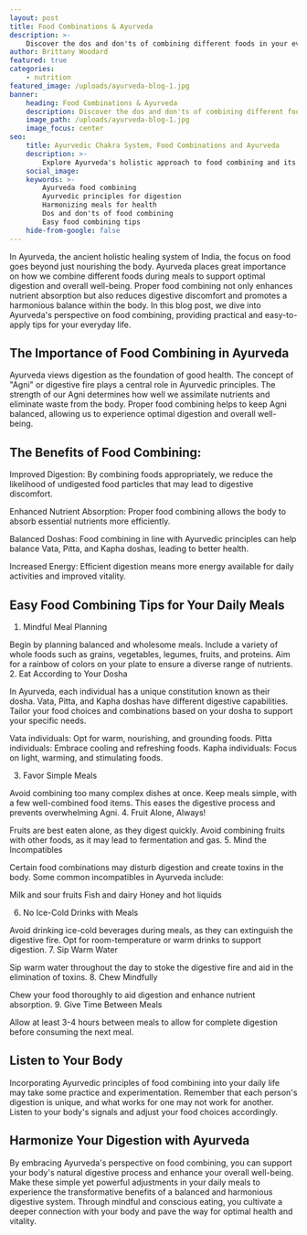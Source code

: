 ```yaml
---
layout: post
title: Food Combinations & Ayurveda
description: >-
    Discover the dos and don'ts of combining different foods in your everyday life for a healthier and happier digestive system.
author: Brittany Woodard
featured: true
categories:
    - nutrition
featured_image: /uploads/ayurveda-blog-1.jpg
banner:
    heading: Food Combinations & Ayurveda
    description: Discover the dos and don'ts of combining different foods in your everyday life for a healthier and happier digestive system.
    image_path: /uploads/ayurveda-blog-1.jpg
    image_focus: center
seo:
    title: Ayurvedic Chakra System, Food Combinations and Ayurveda
    description: >-
        Explore Ayurveda's holistic approach to food combining and its impact on digestion. This practical guide provides easy-to-apply principles to harmonize your meals, optimize nutrient absorption, and promote overall well-being. Discover the dos and don'ts of combining different foods in your everyday life for a healthier and happier digestive system.
    social_image:
    keywords: >-
        Ayurveda food combining
        Ayurvedic principles for digestion
        Harmonizing meals for health
        Dos and don'ts of food combining
        Easy food combining tips
    hide-from-google: false
---
```


In Ayurveda, the ancient holistic healing system of India, the focus on food goes beyond just nourishing the body. Ayurveda places great importance on how we combine different foods during meals to support optimal digestion and overall well-being. Proper food combining not only enhances nutrient absorption but also reduces digestive discomfort and promotes a harmonious balance within the body. In this blog post, we dive into Ayurveda's perspective on food combining, providing practical and easy-to-apply tips for your everyday life.

## The Importance of Food Combining in Ayurveda

Ayurveda views digestion as the foundation of good health. The concept of "Agni" or digestive fire plays a central role in Ayurvedic principles. The strength of our Agni determines how well we assimilate nutrients and eliminate waste from the body. Proper food combining helps to keep Agni balanced, allowing us to experience optimal digestion and overall well-being.

## The Benefits of Food Combining:

Improved Digestion: By combining foods appropriately, we reduce the likelihood of undigested food particles that may lead to digestive discomfort.

Enhanced Nutrient Absorption: Proper food combining allows the body to absorb essential nutrients more efficiently.

Balanced Doshas: Food combining in line with Ayurvedic principles can help balance Vata, Pitta, and Kapha doshas, leading to better health.

Increased Energy: Efficient digestion means more energy available for daily activities and improved vitality.

## Easy Food Combining Tips for Your Daily Meals
1. Mindful Meal Planning

Begin by planning balanced and wholesome meals. Include a variety of whole foods such as grains, vegetables, legumes, fruits, and proteins. Aim for a rainbow of colors on your plate to ensure a diverse range of nutrients.
2. Eat According to Your Dosha

In Ayurveda, each individual has a unique constitution known as their dosha. Vata, Pitta, and Kapha doshas have different digestive capabilities. Tailor your food choices and combinations based on your dosha to support your specific needs.

Vata individuals: Opt for warm, nourishing, and grounding foods.
Pitta individuals: Embrace cooling and refreshing foods.
Kapha individuals: Focus on light, warming, and stimulating foods.

3. Favor Simple Meals

Avoid combining too many complex dishes at once. Keep meals simple, with a few well-combined food items. This eases the digestive process and prevents overwhelming Agni.
4. Fruit Alone, Always!

Fruits are best eaten alone, as they digest quickly. Avoid combining fruits with other foods, as it may lead to fermentation and gas.
5. Mind the Incompatibles

Certain food combinations may disturb digestion and create toxins in the body. Some common incompatibles in Ayurveda include:

Milk and sour fruits
Fish and dairy
Honey and hot liquids

6. No Ice-Cold Drinks with Meals

Avoid drinking ice-cold beverages during meals, as they can extinguish the digestive fire. Opt for room-temperature or warm drinks to support digestion.
7. Sip Warm Water

Sip warm water throughout the day to stoke the digestive fire and aid in the elimination of toxins.
8. Chew Mindfully

Chew your food thoroughly to aid digestion and enhance nutrient absorption.
9. Give Time Between Meals

Allow at least 3-4 hours between meals to allow for complete digestion before consuming the next meal.

## Listen to Your Body

Incorporating Ayurvedic principles of food combining into your daily life may take some practice and experimentation. Remember that each person's digestion is unique, and what works for one may not work for another. Listen to your body's signals and adjust your food choices accordingly.

## Harmonize Your Digestion with Ayurveda

By embracing Ayurveda's perspective on food combining, you can support your body's natural digestive process and enhance your overall well-being. Make these simple yet powerful adjustments in your daily meals to experience the transformative benefits of a balanced and harmonious digestive system. Through mindful and conscious eating, you cultivate a deeper connection with your body and pave the way for optimal health and vitality.